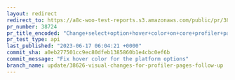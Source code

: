 ```yaml
---
layout: redirect
redirect_to: https://a8c-woo-test-reports.s3.amazonaws.com/public/pr/38724/api/index.html
pr_number: 38724
pr_title_encoded: "Change+select+option+hover+color+on+core+profiler+pages"
pr_test_type: api
last_published: "2023-06-17 06:04:21 +0000"
commit_sha: a0eb277501cc9ec80dfeb1385860b1e4cbc0ef6b
commit_message: "Fix hover color for the platform options"
branch_name: update/38626-visual-changes-for-profiler-pages-follow-up
---
```

